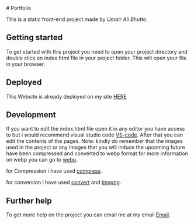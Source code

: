 <base target="_blank">
# Portfolio

This is a static front-end project made by *Umair Ali Bhutto*.

## Getting started 

To get started with this project you need to open your project directory and double click on index.html file in your project folder.
This will open your file in your browser.

## Deployed

This Website is already deployed on my site [HERE](https://umairalibhutto254.000webhostapp.com/portfolio/)

## Development 

If you want to edit the index.html file open it in any editor you have access to but i would recommend visual studio code [VS-code](https://code.visualstudio.com/download).
After that you can edit the contents of the pages.
Note: kindly do remember that the images used in the project or any images that you will induce the upcoming future have been compressed and converted to webp format for more information on webp you 
can go to [webp](https://developers.google.com/speed/webp).

for Compression i have used [compress](https://imagecompressor.11zon.com/en/compress-webp/).

for conversion i have used [convert](https://converter.11zon.com/en/image-to-webp/)
and [tinypng](https://tinypng.com/).

## Further help

To get more help on the project you can email me at my email [Email](mailto:umair2101f@aptechgdn.net).
